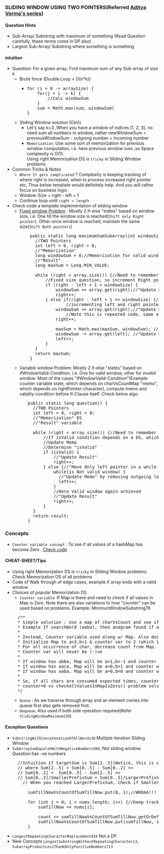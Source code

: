 ### SLIDING WINDOW USING TWO POINTERS(Referred [Aditya Verma's series](https://www.youtube.com/watch?v=EHCGAZBbB88&list=PL_z_8CaSLPWeM8BDJmIYDaoQ5zuwyxnfj&ab_channel=AdityaVerma))

#### Question Hints
- Sub-Array/ Substring with maximum of something (Read Question carefully, these terms come in DP also)
- Largest Sub-Array/ Substring where something is something

#### intuition
- Question: For a given array, Find maximum sum of any Sub-array of size k
  - Brute force (Double Loop = O(n*k))
    - <pre>
      for (i = 0 -> arraySize) {
          for(j = i -> k) {
              //Calc windowSum    
          }
          sum = Math.max(sum, windowSum)
      }
      </pre>
  - Sliding Window solution (O(n))
    - Let's say k=3 ,When you have a window of indices [1, 2, 3], no need sum all numbers in window, rather newWindowSum =  previousWindowSum - outgoing number + incoming number 
    - `Memorization` :Use some sort of memorization for previous window computation, i.e. here previous window sum ,so Space complexity is O(1).<br/>
    Using right Memorization DS is `tricky` in Sliding Window problems.
- Common Tricks & Notes
  - `Where It gets complicated` ? Complexity is keeping tracking of where right is increased, when to process increased right pointer etc, Thus below template would definitely help. And you will rather focus on business logic. 
  - Window-Size = right - left + 1
  - Continue loop until `right < length` 
- Check code a template implementation of sliding window
  - [Fixed window Problem](Practice/src/main/java/com/p2/slidiing/window/fixed/MaxSumSubArrayOfSizeK.java) : Mostly 2 if-else "states" based on window size, i.e. One till the window size is reached(`Shift only Right pointer`). Other once window is reached, maintain the same size(`Shift Both pointers`)
    <pre>
        public static long maximumSumSubArray(int windowSize, List<Integer> array){
          //TWO Pointers
          int left = 0, right = 0;
          //"Memorization"
          long windowSum = 0;//Memorization for valid windows
          //"Result"
          long maxSum = Long.MIN_VALUE;
  
          while (right < array.size()) {//Need to remember this, Outer loop condition
              //Fixed size question, so increment Right pointer until window size is formed
              if (right - left + 1 < windowSize) {
                  windowSum += array.get(right);//"Update Memorization" by adding Right pointer based on Question
                  right++;
              } else if(right - left + 1 == windowSize) {//Once window size achieved, maintain the same size by 
                      //incrementing left and right pointers, This is where window of [left..right] is of size = windowSize
                  windowSum += array.get(right);//"Update Memorization" by adding Right pointer based on Question.
                      //Note this is repeated code, same as that of if() clause logic
                  right++;
  
                  maxSum = Math.max(maxSum, windowSum); //"Result Calculation"
                  windowSum -= array.get(left); //"Update Memorization" by removing Left pointer based on Question
                  left++;
              }
          }
          return maxSum;
        }
    </pre>
  - Variable window Problem: Mostly 2 if-else "states" based on ifWindowValid-Condition. i.e. One for valid window, other for invalid window. Most of the cases "ifWindowValid-Condition"(Example counter variable state, which depends on charVsCountMap "memo", which depends on rightPointer-character), compute memo and validity-condition before If-Clause itself. Check below algo. 
  <pre>
        public static long question() {
          //TWO Pointers
          int left = 0, right = 0;
          //"Memorization" DS 
          //"Result" variable

          while (right < array.size()) {//Need to remember this, Outer loop condition
              //If isValid condition depends on a DS, which depends on right-pointer char. Compute memo & isValid before If-clause
              //Update Memo
              //Determine "isValid"
              if (isValid) {
                  //"Update Result"
                  right++;
              } else {//"Move Only left pointer in a while loop until window is valid again"
                  while(is Not valid window) {
                    //"Update Memo" by removing outgoing left pointer value
                    left++;
                  }
                  //Here Valid window again achieved 
                  //"Update Result"
                  right++;
              }
          }
          return result;
        }
  </pre>

### Concepts
- `Counter variable concept` : To see if all values of a hashMap has become Zero . [Check code](./Practice/src/main/java/com/p2/slidiing/window/fixed/CountOccurrencesOfAnagrams.java)  

#### CHEAT-SHEET/Tips
- Using right Memorization DS is `tricky` in Sliding Window problems. Check Memorization DS of all problems
- Code of Walk through of edge cases, example if array ends with a valid window 
- Choices of popular Memorization DS
  - `Counter variable` :If Map is there and need to check if all values in Map is Zero. Note there are also variations to how "counter" can be used based on problems. Example: MinimumWindowSubstring76
  <pre>
    /**
    * Simple solution : Use a map of charVsCount and see if all values = respective expected Count.
    * Example If searchWord (aaba), then anagram found if a=3,b=1 map state has reached. This check is costly
    *
    * Instead, Counter variable used along w/ Map. Also decrement instead of incrementing count
    * Initialize Map to a=3,b=1 & counter var to 2 (which is no. of characters)
    * For all occurrence of char, decrease count from Map. But for counter if all chars are consumed expected times, Counter=0
    * Counter var will never be (-)ve
    *
    * If window has abba, Map will be a=1,b=-1 and counter will be =2 (When individual count is -ve, count rather increased)
    * If window has aaca, Map will be a=0,b=1 and counter will be =1 (as only "a" is consumed expected times)
    * If window has aaba, Map will be a=0,b=0 and counter will be =0 (as "a","b" both is consumed expected times)
    *
    * So, if all chars are consumed expected times, counter=0 and counter var will never be (-)ve
    * counter=0 vs checkAllValuesInMapIsZero() problem solved
    */
  </pre>
  - `Queue` : As we traverse through array and an element comes into queue first also gets removed first.<br/> 
  - `Dequeue`: Also used if both side operation required(Refer `SlidingWindowMaximum239`)

#### Exception Questions
- `SubstringWithConcatenationOfAllWords30` Multiple iteration Sliding Window
- `SubArraySumEqualsKWithNegativeNumbers560`, Not sliding window. Question has -ve numbers
  <pre>
    //Intuition if targetSum is Sum[2..5](Notice, this is continuous), Then There are Sum[0..5] & Sum[0..2]
    // where Sum[2..5] = Sum[0..5] - Sum[0..2] =>
    // Sum[0..2] =  Sum[0..5] - Sum[2..5] =>
    // Sum[0..2]/SmallerPrefixSum = Sum[0..5]/LargerPrefixSum - TargetSum
      // When you reached LargerPrefixSum, Check if SmallerPrefixSum existed

        sumTillNowVsCountOfSumTillNow.put(0, 1);//WHOAA!!! If TargetSum itself is present in the Array

        for (int i = 0; i < nums.length; i++) {//Keep tracking sumTillNow count, And check if any previous sumTillNow existed with targetSum difference
            sumTillNow += nums[i];

            count += sumTillNowVsCountOfSumTillNow.getOrDefault(sumTillNow - targetSum, 0);
            sumTillNowVsCountOfSumTillNow.put(sumTillNow, sumTillNowVsCountOfSumTillNow.getOrDefault(sumTillNow, 0) + 1);
        }
  </pre>
- `LongestRepeatingCharacterReplacement424` Not a DP
- New Concepts `LongestSubstringWithoutRepeatingCharacters3`, `SubarrayProductLessThanKOnlyPositiveNumbers713`
